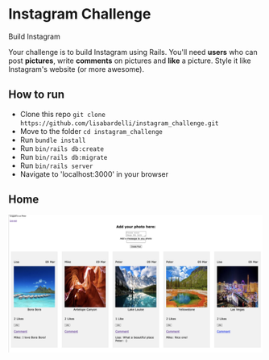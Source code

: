 Instagram Challenge
===================

Build Instagram

Your challenge is to build Instagram using Rails. You'll need **users** who can post **pictures**, write **comments** on pictures and **like** a picture. Style it like Instagram's website (or more awesome).


## How to run 

* Clone this repo `git clone https://github.com/lisabardelli/instagram_challenge.git`
* Move to the folder `cd instagram_challenge`
* Run `bundle install`
* Run `bin/rails db:create`
* Run `bin/rails db:migrate`
* Run `bin/rails server`
* Navigate to 'localhost:3000' in your browser

## **Home**
![Home](homeInstagram.png)
